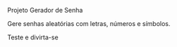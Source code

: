 Projeto Gerador de Senha

Gere senhas aleatórias com letras, números e símbolos.

Teste e divirta-se

